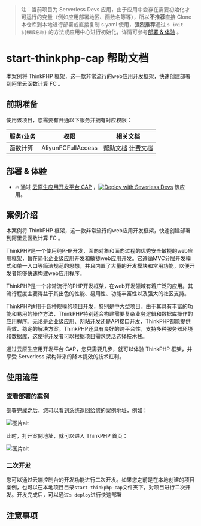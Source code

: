
> 注：当前项目为 Serverless Devs 应用，由于应用中会存在需要初始化才可运行的变量（例如应用部署地区、函数名等等），所以**不推荐**直接 Clone 本仓库到本地进行部署或直接复制 s.yaml 使用，**强烈推荐**通过 `s init ${模版名称}` 的方法或应用中心进行初始化，详情可参考[部署 & 体验](#部署--体验) 。

# start-thinkphp-cap 帮助文档

<description>

本案例将 ThinkPHP 框架，这一款非常流行的web应用开发框架，快速创建部署到阿里云函数计算 FC 。

</description>


## 前期准备

使用该项目，您需要有开通以下服务并拥有对应权限：

<service>



| 服务/业务 |  权限  | 相关文档 |
| --- |  --- | --- |
| 函数计算 |  AliyunFCFullAccess | [帮助文档](https://help.aliyun.com/product/2508973.html) [计费文档](https://help.aliyun.com/document_detail/2512928.html) |

</service>

<remark>



</remark>

<disclaimers>



</disclaimers>

## 部署 & 体验

<appcenter>
   
- :fire: 通过 [云原生应用开发平台 CAP](https://devs.console.aliyun.com/applications/create?template=start-thinkphp-cap) ，[![Deploy with Severless Devs](https://img.alicdn.com/imgextra/i1/O1CN01w5RFbX1v45s8TIXPz_!!6000000006118-55-tps-95-28.svg)](https://devs.console.aliyun.com/applications/create?template=start-thinkphp-cap) 该应用。
   
</appcenter>
<deploy>
    
   
</deploy>

## 案例介绍

<appdetail id="flushContent">

本案例将 ThinkPHP 框架，这一款非常流行的web应用开发框架，快速创建部署到阿里云函数计算 FC 。

ThinkPHP是一个使用纯PHP开发，面向对象和面向过程的优秀安全敏捷的web应用框架，旨在简化企业级应用开发和敏捷web应用开发。它遵循MVC分层开发模式和单一入口等简洁规范的思想，并且内置了大量的开发模块和常用功能，以便开发者能够快速构建web应用程序。

ThinkPHP是一个非常流行的PHP开发框架，在web开发领域有着广泛的应用。其流行程度主要得益于其出色的性能、易用性、功能丰富性以及强大的社区支持。

ThinkPHP适用于各种规模的项目开发，特别是中大型项目。由于其具有丰富的功能和易用的操作方法，ThinkPHP特别适合构建需要复杂业务逻辑和数据库操作的应用程序。无论是企业级应用、网站开发还是API接口开发，ThinkPHP都能提供高效、稳定的解决方案。ThinkPHP还具有良好的跨平台性，支持多种服务器环境和数据库，这使得开发者可以根据项目需求灵活选择技术栈。

通过云原生应用开发平台 CAP，您只需要几步，就可以体验 ThinkPHP 框架，并享受 Serverless 架构带来的降本提效的技术红利。

</appdetail>

## 使用流程

<usedetail id="flushContent">

### 查看部署的案例

部署完成之后，您可以看到系统返回给您的案例地址，例如：

![图片alt](https://img.alicdn.com/imgextra/i2/O1CN01VThkci1PfakWJv1X8_!!6000000001868-0-tps-1110-320.jpg)

此时，打开案例地址，就可以进入 ThinkPHP 首页：

![图片alt](https://img.alicdn.com/imgextra/i4/O1CN01sJoYbl1gMDSbmIVzC_!!6000000004127-0-tps-1548-934.jpg)

### 二次开发

您可以通过云端控制台的开发功能进行二次开发。如果您之前是在本地创建的项目案例，也可以在本地项目目录`start-thinkphp-cap`文件夹下，对项目进行二次开发。开发完成后，可以通过`s deploy`进行快速部署

</usedetail>

## 注意事项

<matters id="flushContent">
</matters>
